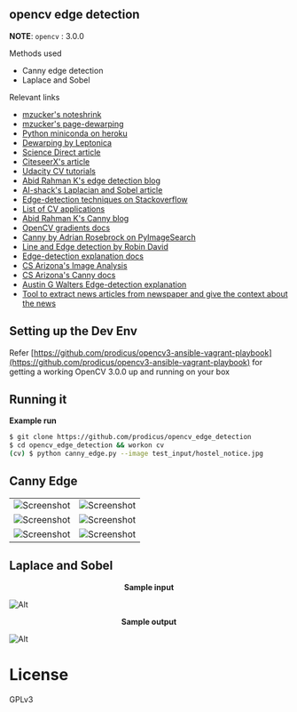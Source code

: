 ## opencv edge detection

**NOTE**: `opencv` : 3.0.0

Methods used
- Canny edge detection
- Laplace and Sobel

Relevant links
- [mzucker's noteshrink](https://mzucker.github.io/2016/09/20/noteshrink.html)
- [mzucker's page-dewarping](https://mzucker.github.io/2016/08/15/page-dewarping.html)
- [Python miniconda on heroku](https://github.com/heroku-examples/python-miniconda)
- [Dewarping by Leptonica](http://www.leptonica.com/dewarping.html)
- [Science Direct article](http://www.sciencedirect.com/science/article/pii/S187705091000373X)
- [CiteseerX's article](http://citeseerx.ist.psu.edu/viewdoc/summary?doi=10.1.1.81.1467)
- [Udacity CV tutorials](https://www.youtube.com/playlist?list=PLAwxTw4SYaPnbDacyrK_kB_RUkuxQBlCm)
- [Abid Rahman K's edge detection blog](http://opencvpython.blogspot.com/2012/06/image-derivatives-sobel-and-scharr.html)
- [AI-shack's Laplacian and Sobel article](http://aishack.in/tutorials/sobel-laplacian-edge-detectors/)
- [Edge-detection techniques on Stackoverflow](http://stackoverflow.com/questions/4483502/edge-detection-techniques)
- [List of CV applications](https://github.com/adius/awesome-scanning)
- [Abid Rahman K's Canny blog](https://github.com/abidrahmank/OpenCV2-Python-Tutorials/blob/master/source/py_tutorials/py_imgproc/py_canny/py_canny.rst)
- [OpenCV gradients docs](http://opencv-python-tutroals.readthedocs.io/en/latest/py_tutorials/py_imgproc/py_gradients/py_gradients.html#gradients)
- [Canny by Adrian Rosebrock on PyImageSearch](http://www.pyimagesearch.com/2015/04/06/zero-parameter-automatic-canny-edge-detection-with-python-and-opencv/)
- [Line and Edge detection by Robin David](http://www.robindavid.fr/opencv-tutorial/chapter5-line-edge-and-contours-detection.html)
- [Edge-detection explanation docs](https://webdocs.cs.ualberta.ca/~nray1/CMPUT615_2010/Introduction/Edges.pdf)
- [CS Arizona's Image Analysis](http://vision.cs.arizona.edu/nvs/research/image_analysis/edge.html)
- [CS Arizona's Canny docs](http://vision.cs.arizona.edu/nvs/courses/ece532/cannydoc/html/index.html)
- [Austin G Walters Edge-detection explanation](http://austingwalters.com/edge-detection-in-computer-vision/)
- [Tool to extract news articles from newspaper and give the context about the news](https://github.com/vipul-sharma20/sharingan/)

## Setting up the Dev Env

Refer [https://github.com/prodicus/opencv3-ansible-vagrant-playbook](https://github.com/prodicus/opencv3-ansible-vagrant-playbook) for getting a working OpenCV 3.0.0 up and running on your box

## Running it

**Example run**

```bash
$ git clone https://github.com/prodicus/opencv_edge_detection
$ cd opencv_edge_detection && workon cv
(cv) $ python canny_edge.py --image test_input/hostel_notice.jpg
```

## Canny Edge

<table>
  <tr>
    <td><img src="https://github.com/prodicus/opencv_edge_detection/raw/master/test_input/win_frnds_blue_640x480.jpg" alt="Screenshot"></td>
    <td><img src="https://github.com/prodicus/opencv_edge_detection/raw/master/test_output/canny_edge/win_frnds_blue.jpg" alt="Screenshot"></td>
  </tr>
  <tr>
    <td><img src="https://github.com/prodicus/opencv_edge_detection/raw/master/test_input/win_frnds_dark_640x480.jpg" alt="Screenshot"></td>
    <td><img src="https://github.com/prodicus/opencv_edge_detection/raw/master/test_output/canny_edge/win_frnds_dark.jpg" alt="Screenshot"></td>
  </tr>
    <tr>
    <td><img src="https://github.com/prodicus/opencv_edge_detection/raw/master/test_input/hostel_notice_640x480.jpg" alt="Screenshot"></td>
    <td><img src="https://github.com/prodicus/opencv_edge_detection/raw/master/test_output/canny_edge/hostel_notice.jpg" alt="Screenshot"></td>
  </tr>
</table>

## Laplace and Sobel

<p align="center">
    <b>Sample input</b>
</p>

![Alt](https://github.com/prodicus/opencv_edge_detection/raw/master/test_input/win_frnds_blue.jpg)


<p align="center">
    <b>Sample output</b>
</p>

![Alt](https://github.com/prodicus/opencv_edge_detection/raw/master/test_output/laplace_and_sobel/sobel_xy_combined.jpg)



# License

GPLv3
